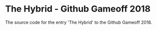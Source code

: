 # The Hybrid - Github Gameoff 2018
The source code for the entry 'The Hybrid' to the Github Gameoff 2018.

